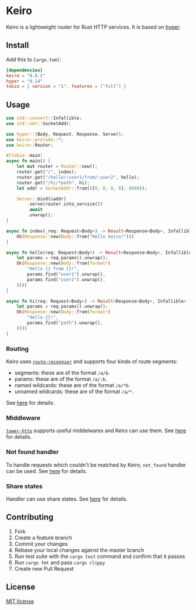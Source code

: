 # Keiro
Keiro is a lightweight router for Rust HTTP services. It is based on [hyper](https://github.com/hyperium/hyper).

## Install
Add this to `Cargo.toml`:
```toml
[dependencies]
keiro = "0.0.2"
hyper = "0.14"
tokio = { version = "1", features = ["full"] }
```

## Usage
```rust
use std::convert::Infallible;
use std::net::SocketAddr;

use hyper::{Body, Request, Response, Server};
use keiro::prelude::*;
use keiro::Router;

#[tokio::main]
async fn main() {
    let mut router = Router::new();
    router.get("/", index);
    router.get("/hello/:user1/from/:user2", hello);
    router.get("/hi/*path", hi);
    let addr = SocketAddr::from(([0, 0, 0, 0], 8080));

    Server::bind(&addr)
        .serve(router.into_service())
        .await
        .unwrap();
}

async fn index(_req: Request<Body>) -> Result<Response<Body>, Infallible> {
    Ok(Response::new(Body::from("Hello keiro!")))
}

async fn hello(req: Request<Body>) -> Result<Response<Body>, Infallible> {
    let params = req.params().unwrap();
    Ok(Response::new(Body::from(format!(
        "Hello {} from {}!",
        params.find("user1").unwrap(),
        params.find("user2").unwrap(),
    ))))
}

async fn hi(req: Request<Body>) -> Result<Response<Body>, Infallible> {
    let params = req.params().unwrap();
    Ok(Response::new(Body::from(format!(
        "Hello {}!",
        params.find("path").unwrap(),
    ))))
}
```

### Routing

Keiro uses [`route-recognier`](https://github.com/http-rs/route-recognizer) and supports
four kinds of route segments:
- segments: these are of the format `/a/b`.
- params: these are of the format `/a/:b`.
- named wildcards: these are of the format `/a/*b`.
- unnamed wildcards: these are of the format `/a/*`.

See [here](https://docs.rs/route-recognizer/0.3.0/route_recognizer/#routing-params) for details.

### Middleware

[`tower-http`](https://github.com/tower-rs/tower-http) supports useful middelwares and Keiro can use them.
See [here](/examples/tower_http.rs) for details.

### Not found handler

To handle requests which couldn't be matched by Keiro, `not_found` handler can be used.
See [here](/examles/not_found.rs) for details.

### Share states

Handler can use share states. See [here](/examples/with_state.rs) for details.

## Contributing
1. Fork
2. Create a feature branch
3. Commit your changes
4. Rebase your local changes against the master branch
5. Run test suite with the `cargo test` command and confirm that it passes
6. Run `cargo fmt` and pass `cargo clippy`
7. Create new Pull Request

## License
[MIT license](LICENSE)
